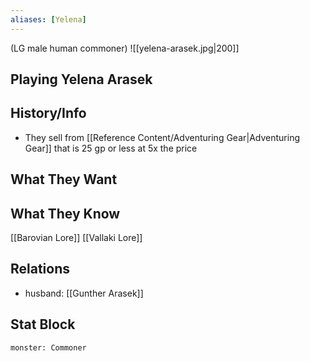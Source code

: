 ```yaml
---
aliases: [Yelena]
---
```

(LG male human commoner)
![[yelena-arasek.jpg|200]]
## Playing Yelena Arasek

## History/Info
- They sell from [[Reference Content/Adventuring Gear|Adventuring Gear]] that is 25 gp or less at 5x the price

## What They Want

## What They Know
[[Barovian Lore]]
[[Vallaki Lore]]

## Relations
- husband: [[Gunther Arasek]]

## Stat Block

```statblock
monster: Commoner
```